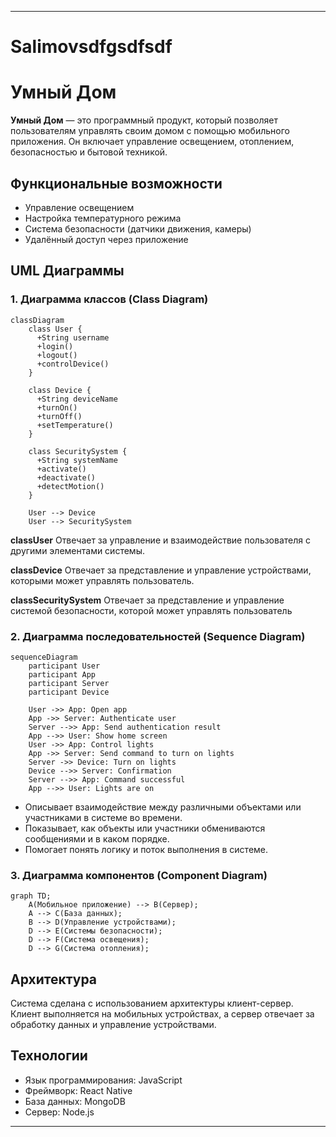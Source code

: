 
---


# Salimovsdfgsdfsdf

# Умный Дом

**Умный Дом** — это программный продукт, который позволяет пользователям управлять своим домом с помощью мобильного приложения. Он включает управление освещением, отоплением, безопасностью и бытовой техникой.

## Функциональные возможности
- Управление освещением
- Настройка температурного режима
- Система безопасности (датчики движения, камеры)
- Удалённый доступ через приложение

## UML Диаграммы

### 1. Диаграмма классов (Class Diagram)

```mermaid
classDiagram
    class User {
      +String username
      +login()
      +logout()
      +controlDevice()
    }

    class Device {
      +String deviceName
      +turnOn()
      +turnOff()
      +setTemperature()
    }

    class SecuritySystem {
      +String systemName
      +activate()
      +deactivate()
      +detectMotion()
    }

    User --> Device
    User --> SecuritySystem
```

**classUser** Отвечает за управление и взаимодействие пользователя с другими элементами системы.

**classDevice** Отвечает за представление и управление устройствами, которыми может управлять пользователь.

**classSecuritySystem** Отвечает за представление и управление системой безопасности, которой может управлять пользователь

### 2. Диаграмма последовательностей (Sequence Diagram)

```mermaid
sequenceDiagram
    participant User
    participant App
    participant Server
    participant Device

    User ->> App: Open app
    App ->> Server: Authenticate user
    Server -->> App: Send authentication result
    App -->> User: Show home screen
    User ->> App: Control lights
    App ->> Server: Send command to turn on lights
    Server ->> Device: Turn on lights
    Device -->> Server: Confirmation
    Server -->> App: Command successful
    App -->> User: Lights are on
```

 - Описывает взаимодействие между различными объектами или участниками в системе во времени.
 - Показывает, как объекты или участники обмениваются сообщениями и в каком порядке. 
 - Помогает понять логику и поток выполнения в системе.
   
### 3. Диаграмма компонентов (Component Diagram)

```mermaid
graph TD;
    A(Мобильное приложение) --> B(Сервер);
    A --> C(База данных);
    B --> D(Управление устройствами);
    D --> E(Системы безопасности);
    D --> F(Система освещения);
    D --> G(Система отопления);
```

## Архитектура
Система сделана с использованием архитектуры клиент-сервер. Клиент выполняется на мобильных устройствах, а сервер отвечает за обработку данных и управление устройствами.

## Технологии
- Язык программирования: JavaScript
- Фреймворк: React Native
- База данных: MongoDB
- Сервер: Node.js
---
